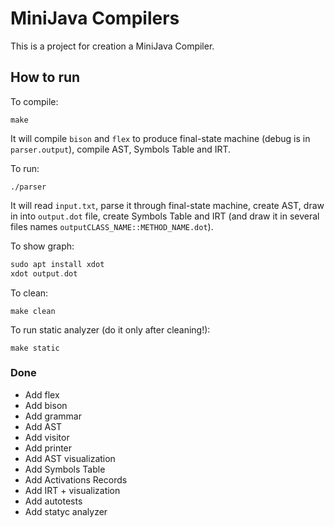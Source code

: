 # MiniJava Compilers

This is a project for creation a MiniJava Compiler.


## How to run
To compile:
```
make
```
It will compile `bison` and `flex` to produce final-state machine (debug is in `parser.output`), compile AST, Symbols Table and IRT.

To run:
```
./parser
```

It will read `input.txt`, parse it through final-state machine, create AST, draw in into `output.dot` file, create Symbols Table and IRT (and draw it in several files names `outputCLASS_NAME::METHOD_NAME.dot`).

To show graph: <br />
```asm
sudo apt install xdot
xdot output.dot
```

To clean:
```
make clean
```

To run static analyzer (do it only after cleaning!):
```
make static
```


### Done
* Add flex
* Add bison
* Add grammar
* Add AST
* Add visitor
* Add printer
* Add AST visualization
* Add Symbols Table
* Add Activations Records
* Add IRT + visualization
* Add autotests
* Add statyc analyzer
